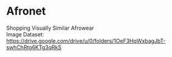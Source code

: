 # Afronet
Shopping Visually Similar Afrowear \
Image Dataset: https://drive.google.com/drive/u/0/folders/1OeF3HqWxbagJbT-swhChRtg6KTg3qRkS
